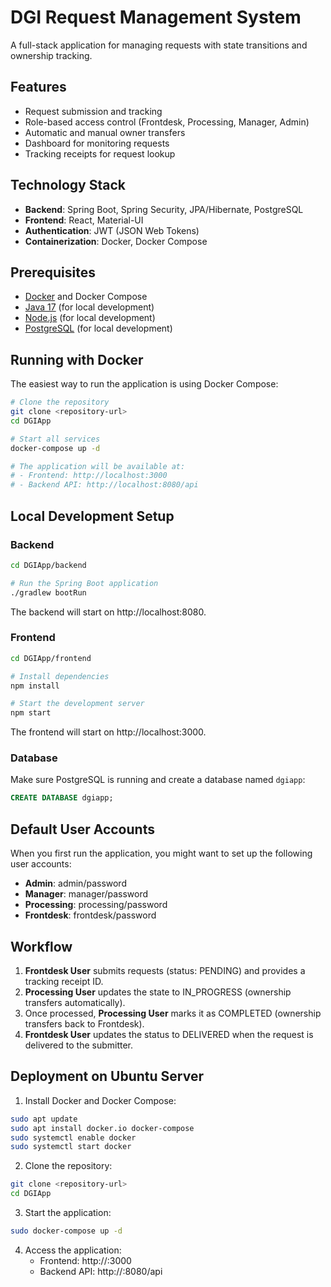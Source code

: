 # DGI Request Management System

A full-stack application for managing requests with state transitions and ownership tracking.

## Features

- Request submission and tracking
- Role-based access control (Frontdesk, Processing, Manager, Admin)
- Automatic and manual owner transfers
- Dashboard for monitoring requests
- Tracking receipts for request lookup

## Technology Stack

- **Backend**: Spring Boot, Spring Security, JPA/Hibernate, PostgreSQL
- **Frontend**: React, Material-UI
- **Authentication**: JWT (JSON Web Tokens)
- **Containerization**: Docker, Docker Compose

## Prerequisites

- [Docker](https://www.docker.com/get-started) and Docker Compose
- [Java 17](https://adoptium.net/) (for local development)
- [Node.js](https://nodejs.org/) (for local development)
- [PostgreSQL](https://www.postgresql.org/) (for local development)

## Running with Docker

The easiest way to run the application is using Docker Compose:

```bash
# Clone the repository
git clone <repository-url>
cd DGIApp

# Start all services
docker-compose up -d

# The application will be available at:
# - Frontend: http://localhost:3000
# - Backend API: http://localhost:8080/api
```

## Local Development Setup

### Backend

```bash
cd DGIApp/backend

# Run the Spring Boot application
./gradlew bootRun
```

The backend will start on http://localhost:8080.

### Frontend

```bash
cd DGIApp/frontend

# Install dependencies
npm install

# Start the development server
npm start
```

The frontend will start on http://localhost:3000.

### Database

Make sure PostgreSQL is running and create a database named `dgiapp`:

```sql
CREATE DATABASE dgiapp;
```

## Default User Accounts

When you first run the application, you might want to set up the following user accounts:

- **Admin**: admin/password
- **Manager**: manager/password
- **Processing**: processing/password
- **Frontdesk**: frontdesk/password

## Workflow

1. **Frontdesk User** submits requests (status: PENDING) and provides a tracking receipt ID.
2. **Processing User** updates the state to IN_PROGRESS (ownership transfers automatically).
3. Once processed, **Processing User** marks it as COMPLETED (ownership transfers back to Frontdesk).
4. **Frontdesk User** updates the status to DELIVERED when the request is delivered to the submitter.

## Deployment on Ubuntu Server

1. Install Docker and Docker Compose:
```bash
sudo apt update
sudo apt install docker.io docker-compose
sudo systemctl enable docker
sudo systemctl start docker
```

2. Clone the repository:
```bash
git clone <repository-url>
cd DGIApp
```

3. Start the application:
```bash
sudo docker-compose up -d
```

4. Access the application:
   - Frontend: http://<your-server-ip>:3000
   - Backend API: http://<your-server-ip>:8080/api 